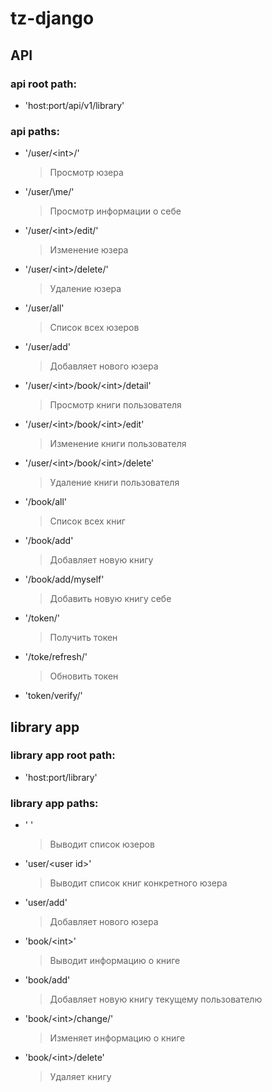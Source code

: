 # tz-django
## API
### api root path:
* 'host:port/api/v1/library'

### api paths:
* '/user/\<int\>/'
  > Просмотр юзера
* '/user/\me/'
  > Просмотр информации о себе
* '/user/\<int\>/edit/'
  > Изменение юзера
* '/user/\<int\>/delete/'
  > Удаление юзера
* '/user/all'
  > Список всех юзеров
* '/user/add'
  > Добавляет нового юзера
* '/user/\<int\>/book/\<int\>/detail'
  > Просмотр книги пользователя
* '/user/\<int\>/book/\<int\>/edit'
  > Изменение книги пользователя
* '/user/\<int\>/book/\<int\>/delete'
  > Удаление книги пользователя
* '/book/all'
  > Список всех книг
* '/book/add'
  > Добавляет новую книгу
* '/book/add/myself'
  > Добавить новую книгу себе
* '/token/'
  > Получить токен
* '/toke/refresh/'
  > Обновить токен
* 'token/verify/'
  

## library app
### library app root path:
* 'host:port/library'

### library app paths:
* ' '
  > Выводит список юзеров
* 'user/\<user id\>'
  > Выводит список книг конкретного юзера
* 'user/add'
  > Добавляет нового юзера
* 'book/\<int\>'
  > Выводит информацию о книге
* 'book/add'
  > Добавляет новую книгу текущему пользователю
* 'book/\<int\>/change/'
  > Изменяет информацию о книге
* 'book/\<int\>/delete\'
  > Удаляет книгу
